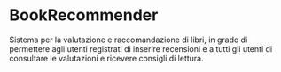 # BookRecommender
Sistema per la valutazione e raccomandazione di libri, in grado di permettere agli utenti registrati di inserire recensioni e a tutti gli utenti di consultare le valutazioni e ricevere consigli di lettura.
